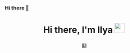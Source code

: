 ### Hi there 👋

<h1 align="center">Hi there, I'm Ilya </a> 
<img src="https://github.com/blackcater/blackcater/raw/main/images/Hi.gif" height="32"/></h1>
<h3 align="center">🇺</h3>

<img src="![image](https://github.com/december232323/December232323/assets/111600728/347c6295-682e-4817-a275-f8eb698c187f)
" alt="">

